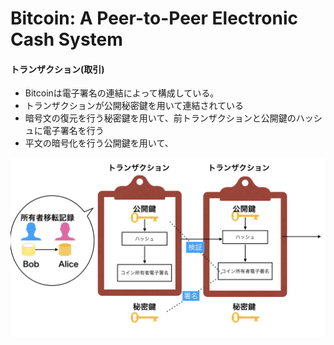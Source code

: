 # Bitcoin: A Peer-to-Peer Electronic Cash System

#### トランザクション(取引)

* Bitcoinは電子署名の連結によって構成している。
* トランザクションが公開秘密鍵を用いて連結されている
* 暗号文の復元を行う秘密鍵を用いて、前トランザクションと公開鍵のハッシュに電子署名を行う
* 平文の暗号化を行う公開鍵を用いて、
<img src="transaction.png" alt="トランザクション">
